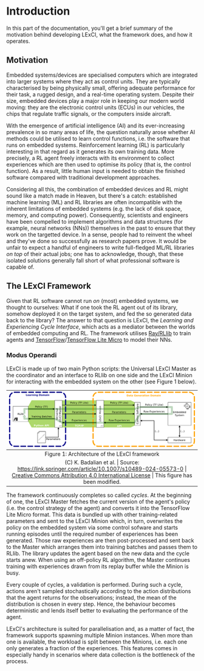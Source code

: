 # Introduction

In this part of the documentation, you'll get a brief summary of the motivation
behind developing LExCI, what the framework does, and how it operates.

## Motivation

Embedded systems/devices are specialised computers which are integrated into
larger systems where they act as control units. They are typically characterised
by being physically small, offering adequate performance for their task, a
rugged design, and a real-time operating system. Despite their size, embedded
devices play a major role in keeping our modern world moving: they are the
electronic control units (ECUs) in our vehicles, the chips that regulate traffic
signals, or the computers inside aircraft.

With the emergence of artificial intelligence (AI) and its ever-increasing
prevalence in so many areas of life, the question naturally arose whether AI
methods could be utilised to learn control functions, i.e. the software that
runs on embedded systems. Reinforcement learning (RL) is particularly
interesting in that regard as it generates its own training data. More
precisely, a RL agent freely interacts with its environment to collect
experiences which are then used to optimise its policy (that is, the control
function). As a result, little human input is needed to obtain the finished
software compared with traditional development approaches.

Considering all this, the combination of embedded devices and RL might sound
like a match made in Heaven, but there's a catch: established machine learning
(ML) and RL libraries are often incompatible with the inherent limitations of
embedded systems (e.g. the lack of disk space, memory, and computing power).
Consequently, scientists and engineers have been compelled to implement
algorithms and data structures (for example, neural networks (NNs)) themselves
in the past to ensure that they work on the targetted device. In a sense, people
had to reinvent the wheel and they've done so successfully as research papers
prove. It would be unfair to expect a handful of engineers to write full-fledged
ML/RL libraries *on top* of their actual jobs; one has to acknowledge, though,
that these isolated solutions generally fall short of what professional software
is capable of.


## The LExCI Framework

Given that RL software cannot run *on* (most) embedded systems, we thought to
ourselves: What if one took the RL agent out of its library, somehow deployed it
on the target system, and fed the so generated data back to the library? The
answer to that question is LExCI, the *Learning and Experiencing Cycle
Interface*, which acts as a mediator between the worlds of embedded computing
and RL. The framework utilises
[Ray/RLlib](https://github.com/ray-project/ray) to train agents and
[TensorFlow](https://github.com/tensorflow/tensorflow)/[TensorFlow Lite Micro](https://github.com/tensorflow/tflite-micro)
to model their NNs.


### Modus Operandi

LExCI is made up of two main Python scripts: the Universal LExCI Master as the
coordinator and an interface to RLlib on one side and the LExCI Minion for
interacting with the embedded system on the other (see Figure 1 below).

| ![Architecture of the LExCI Framework](images/LExCI_Architecture.png) |
| :--: |
| Figure 1: Architecture of the LExCI framework |
| (C) K. Badalian et al. \| Source: https://link.springer.com/article/10.1007/s10489-024-05573-0 \| [Creative Commons Attribution 4.0 International License](https://creativecommons.org/licenses/by/4.0/) \| This figure has been modified. |

The framework continuously completes so called *cycles*. At the beginning of
one, the LExCI Master fetches the current version of the agent's policy (i.e.
the control strategy of the agent) and converts it into the TensorFlow Lite
Micro format. This data is bundled up with other training-related parameters and
sent to the LExCI Minion which, in turn, overwrites the policy on the embedded
system via some control sofware and starts running episodes until the required
number of experiences has been generated. Those raw experiences are then
post-processed and sent back to the Master which arranges them into training
batches and passes them to RLlib. The library updates the agent based on the new
data and the cycle starts anew. When using an off-policy RL algorithm, the
Master continues training with experiences drawn from its replay buffer while
the Minion is busy.

Every couple of cycles, a validation is performed. During such a cycle, actions
aren't sampled stochastically according to the action distributions that the
agent returns for the observations; instead, the mean of the distribution is
chosen in every step. Hence, the behaviour becomes deterministic and lends
itself better to evaluating the performance of the agent.

LExCI's architecture is suited for parallelisation and, as a matter of fact, the
framework supports spawning multiple Minion instances. When more than one is
available, the workload is split between the Minions, i.e. each one only
generates a fraction of the experiences. This features comes in especially handy
in scenarios where data collection is the bottleneck of the process.
